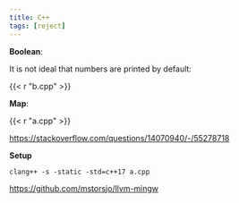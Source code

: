 ```yaml
---
title: C++
tags: [reject]
---
```


**Boolean**:

It is not ideal that numbers are printed by default:

{{< r "b.cpp" >}}

**Map**:

{{< r "a.cpp" >}}

<https://stackoverflow.com/questions/14070940/-/55278718>

**Setup**

~~~
clang++ -s -static -std=c++17 a.cpp
~~~

<https://github.com/mstorsjo/llvm-mingw>
